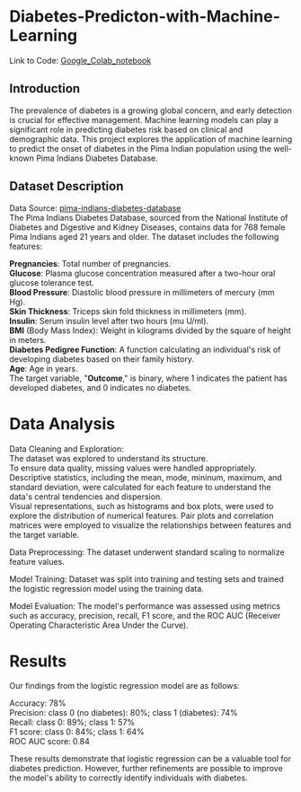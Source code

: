 # Diabetes-Predicton-with-Machine-Learning

Link to Code: [Google_Colab_notebook](https://colab.research.google.com/drive/1mhgvwGl8QW8HXv8T4dADFeUJniKlQXf_?usp=sharing)
## Introduction
The prevalence of diabetes is a growing global concern, and early detection is crucial for effective management. Machine learning models can play a significant role in predicting diabetes risk based on clinical and demographic data. This project explores the application of machine learning to predict the onset of diabetes in the Pima Indian population using the well-known Pima Indians Diabetes Database.  

## Dataset Description
Data Source: [pima-indians-diabetes-database](https://www.kaggle.com/datasets/uciml/pima-indians-diabetes-database)  
The Pima Indians Diabetes Database, sourced from the National Institute of Diabetes and Digestive and Kidney Diseases, contains data for 768 female Pima Indians aged 21 years and older. The dataset includes the following features:  
  
**Pregnancies**: Total number of pregnancies.  
**Glucose**: Plasma glucose concentration measured after a two-hour oral glucose tolerance test.  
**Blood Pressure**: Diastolic blood pressure in millimeters of mercury (mm Hg).  
**Skin Thickness**: Triceps skin fold thickness in millimeters (mm).  
**Insulin**: Serum insulin level after two hours (mu U/ml).  
**BMI** (Body Mass Index): Weight in kilograms divided by the square of height in meters.  
**Diabetes Pedigree Function**: A function calculating an individual's risk of developing diabetes based on their family history.  
**Age**: Age in years.  
The target variable, "**Outcome**," is binary, where 1 indicates the patient has developed diabetes, and 0 indicates no diabetes.  

# Data Analysis

Data Cleaning and Exploration:  
The dataset was explored to understand its structure.  
To ensure data quality, missing values were handled appropriately.
Descriptive statistics, including the mean, mode, mininum, maximum, and standard deviation, were calculated for each feature to understand the data's central tendencies and dispersion.  
Visual representations, such as histograms and box plots, were used to explore the distribution of numerical features.
Pair plots and correlation matrices were employed to visualize the relationships between features and the target variable.  
  
Data Preprocessing: The dataset underwent standard scaling to normalize feature values. 
  
Model Training: Dataset was split into training and testing sets and trained the logistic regression model using the training data. 
  
Model Evaluation: The model's performance was assessed using metrics such as accuracy, precision, recall, F1 score, and the ROC AUC (Receiver Operating Characteristic Area Under the Curve).  
# Results
Our findings from the logistic regression model are as follows:  

Accuracy: 78%  
Precision: class 0 (no diabetes): 80%; class 1 (diabetes): 74%  
Recall: class 0: 89%; class 1: 57%  
F1 score: class 0: 84%; class 1: 64%  
ROC AUC score: 0.84  

These results demonstrate that logistic regression can be a valuable tool for diabetes prediction. However, further refinements are possible to improve the model's ability to correctly identify individuals with diabetes.
